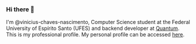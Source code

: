 ### Hi there 👋

I'm @vinicius-chaves-nascimento, Computer Science student at the Federal University of Espírito Santo (UFES) and backend developer at [Quantum](https://quant1.com.br/). 
This is my professional profile. My personal profile can be accessed [here](https://github.com/vinicius-nascimento).

